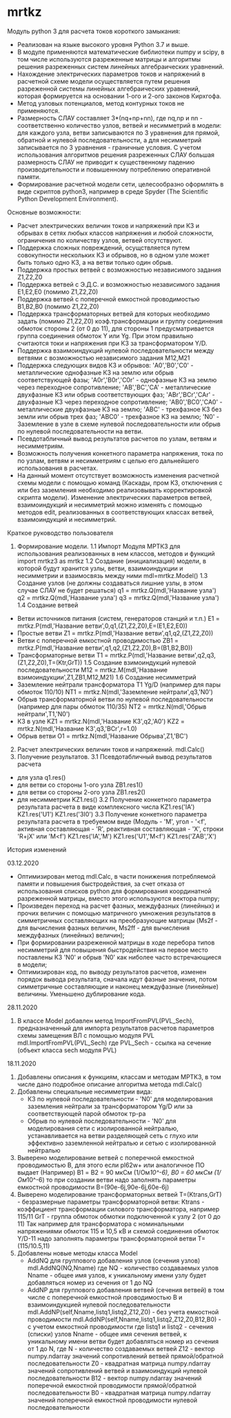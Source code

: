 # mrtkz 
Модуль python 3 для расчета токов короткого замыкания: 
- Реализован на языке высокого уровня Python 3.7 и выше.
- В модуле применяются математические библиотеки numpy и scipy, в том числе используются разреженные матрицы и алгоритмы решения разреженных систем линейных алгебраических уравнений.
- Нахождение электрических параметров токов и напряжений в расчетной схеме модели осуществляется путем решения разреженной системы линейных алгебраических уравнений, которая формируется на основании 1-ого и 2-ого законов Кирхгофа. 
- Метод узловых потенциалов, метод контурных токов не применяются.
- Размерность СЛАУ составляет 3*(nq+np+nn), где  nq,np и nn - соответственно количество узлов, ветвей и несимметрий в модели: для каждого узла, ветви записываются по 3 уравнения для прямой, обратной и нулевой последовательности, а для несимметрий записывается по 3 уравнения - граничные условия. C учетом использования алгоритмов решения разреженных СЛАУ большая размерность СЛАУ не приводит к существенному падению производительности и повышенному потреблению оперативной памяти.
- Формирование расчетной модели сети, целесообразно оформлять в виде скриптов python3, например в среде Spyder (The Scientific Python Development Environment).

Основные возможности:
- Расчет электрических величин токов и напряжений при КЗ и обрывах в сетях любых классов напряжения и любой сложности, ограничения по количеству узлов, ветвей отсутствуют. 
- Поддержка сложных повреждений, осущствляется путем совокупности нескольких КЗ и обрывов, но в одном узле может быть только одно КЗ, а на ветви только один обрыв.
- Поддержка простых ветвей с возможностью независимого задания Z1,Z2,Z0
- Поддержка ветвей с Э.Д.С. и возможностью независимого задания E1,E2,E0 (помимо Z1,Z2,Z0)
- Поддержка ветвей с поперечной емкостной проводимостью B1,B2,B0 (помимо Z1,Z2,Z0)
- Поддержка трансформаторных ветвей для которых необходимо задать (помимо Z1,Z2,Z0) коэф.трансформации и группу соединения обмоток стороны 2 (от 0 до 11), для стороны 1 предусматривается группа соединения обмоток Y или Yg. При этом правильно считаются токи и напряжения при КЗ за трансформатором Y/D.
- Поддержка взаимоиндукций нулевой последовательности между ветвями с возможностью независимого задания M12,M21
- Поддержка следующих видов КЗ и обрывов: 
	'A0','B0','C0' - металлические однофазные КЗ на землю или обрыв соответствующей фазы;
        'A0r','B0r','C0r' - однофазные КЗ на землю через переходное сопротивление;
        'AB','BC','CA' - металлические двухфазные КЗ  или обрыв соответствующих фаз;
        'ABr','BCr','CAr' - двухфазные КЗ через переходное сопротивление;
        'AB0','BC0','CA0' - металлические двухфазные КЗ на землю;
        'ABC' - трехфазное КЗ без земли  или обрыв трех фаз;
        'ABC0' - трехфазное КЗ на землю;
        'N0' - Заземление в узле в схеме нулевой последовательности или обрыв по нулевой последовательности на ветви.
- Псевдотабличный вывод результатов расчетов по узлам, ветвям и несимметриям.
- Возможность получения конкетного параметра напряжения, тока по по узлам, ветвям и несимметриям с целью его дальнейшего использования в расчетах.
- На данный момент отсутствует возможность изменения расчетной схемы модели с помощью команд (Каскады, пром КЗ, отключения с или без заземления необходимо реализовывать корректировкой скрипта модели). Изменение электрических параметров ветвей, взаимоиндукций и несимметрий можно изменять с помощью методов edit, реализованных в соответствующих классах ветвей, взаимоиндукций и несимметрий. 

Краткое руководство пользователя
1. Формирование модели.
1.1 Импорт Модуля МРТКЗ для использования реализованных в нем классов, методов и функций
import mrtkz3 as mrtkz 
1.2 Создание (инициализация) модели, в которой будут хранится узлы, ветви, взаимоиндукции и несимметрии и взаимосвязь между ними
mdl=mrtkz.Model()
1.3 Создание узлов (не должны создаваться лишние узлы, в этом случае СЛАУ не будет решаться)
q1 = mrtkz.Q(mdl,'Название узла')
q2 = mrtkz.Q(mdl,'Название узла')
q3 = mrtkz.Q(mdl,'Название узла')
1.4 Создание ветвей
- Ветви источников питания (систем, генераторов станций и т.п.)
E1 = mrtkz.P(mdl,'Название ветви',0,q1,(Z1,Z2,Z0),E=(E1,E2,E0))
- Простые ветви 
Z1 = mrtkz.P(mdl,'Название ветви',q1,q2,(Z1,Z2,Z0))
- Ветви с поперечной емкостной проводимостью 
ZB1 = mrtkz.P(mdl,'Название ветви',q1,q2,(Z1,Z2,Z0),B=(B1,B2,B0))
- Трансформаторные ветви
T1 = mrtkz.P(mdl,'Название ветви',q2,q3,(Z1,Z2,Z0),T=(Ktr,GrT))
1.5 Создание взимоиндукций нулевой последовательности
M12 = mrtkz.M(mdl,'Название взимоиндукции',Z1,ZB1,M12,M21)
1.6 Создание несимметрий
- Заземление нейтрали трансформатора T1 Yg/D (например для пары обмоток 110/10)
NT1 = mrtkz.N(mdl,'Заземление нейтрали',q3,'N0')
- Обрыв трансформаторной ветви по нулевой последовательности (например для пары обмоток 110/35)
NT2 = mrtkz.N(mdl,'Обрыв нейтрали',T1,'N0')
- КЗ в узле 
KZ1 = mrtkz.N(mdl,'Название КЗ',q2,'A0')
KZ2 = mrtkz.N(mdl,'Название КЗ',q3,'BCr',r=1.0)
- Обрыв ветви
O1 = mrtkz.N(mdl,'Название Обрыва',Z1,'BC')
2. Расчет электрических величин токов и напряжений.
mdl.Calc()
3. Получение результатов.
3.1 Псевдотабличный вывод результатов расчета
- для узла
q1.res()
- для ветви со стороны 1-ого узла
ZB1.res1()
- для ветви со стороны 2-ого узла
ZB1.res2()
- для несимметрии
KZ1.res()
3.2 Получение конкетного параметра результата расчета в виде комплексного числа
KZ1.res('IA')
KZ1.res('U1')
KZ1.res('3I0')
3.3 Получение конкетного параметра результата расчета в требуемом виде 
(Модуль - 'M', угол - '<f', активная составляющая - 'R', реактивная составляющая - 'X', строки 'R+jX' или 'M<f')
KZ1.res('IA','M')
KZ1.res('U1','M<f')
KZ1.res('ZAB','X')

История изменений

03.12.2020
- Оптимизирован метод mdl.Calc, в части понижения потребляемой памяти и повышения
  быстродействия, за счет отказа от использования списков python для формирования
  координатной разреженной матрицы, вместо этого используются вектора numpy;
- Произведен переход на расчет фазных, междуфазных (линейных) и прочих величин
  с помощью матричного умножения результатов в симметричных составляющих на
  преобразующие матрицы (Ms2f - для вычисления фазных величин, Ms2ff - для
  вычисления междуфазных (линейных) величин);
- При формировании разреженной матрицы в ходе перебора типов несимметрий для
  повышения быстродействия на первое место поставлены КЗ 'N0' и обрыв 'N0'
  как ниболее часто встречающиеся в модели;
- Оптимизирован код, по выводу результатов расчетов, изменен порядок вывода
  результата, сначала идут фазные значения, потом симметричные составляющие
  и наконец междуфазные (линейные) величины. Уменьшено дублирование кода.
  
28.11.2020
1. В классе Model добавлен метод ImportFromPVL(PVL_Sech), предназначенный для
   импорта результатов расчетов параметров схемы замещения ВЛ с помощью модуля PVL
   mdl.ImportFromPVL(PVL_Sech)
   где PVL_Sech - ссылка на сечение (объект класса sech модуля PVL)

18.11.2020
1. Добавлены описания к функциям, классам и методам МРТКЗ,
    в том числе дано подробное описание алгоритма метода mdl.Calc()
2. Добавлены специальные нeсимметрии вида:
    - КЗ по нулевой последовательности - 'N0' для моделирования заземления нейтрали за
      трансформатором Yg/D или за соответствующей парой обмоток тр-ра
    - Обрыв по нулевой последовательности - 'N0' для моделирования сети с изолированной
      нейтралью, устанавливается на ветви разделяющей сеть с глухо или эффективно
      заземленной нейтралью и сетью с изолированной нейтралью
3. Выверено моделирование ветвей с поперечной емкостной проводимостью B,
    для этого если pl62w+ или аналогичное ПО выдает (Например)
    B1 = В2 = 90 мкСм (1/Ом*10^-6), B0 = 60 мкСм (1/Ом*10^-6)
    то при создании ветви надо заполнять параметры емкостной проводимости
    B=(90e-6j,90e-6j,60e-6j)
4. Выверено моделирование трансформаторных ветвей
    T=(Ktrans,GrT) - безразмерные параметры трансформаторной ветви:
    Ktrans - коэффициент трансформации силового трансформатора, например 115/11
    GrT - группа обмоток обмотки подключенной к узлу 2 (от 0 до 11)
    Так например для трансформатора с номинальными напряжениями обмоток 115 и 10,5 кВ
    и схемой соединения обмоток Y/D-11 надо заполнять параметры трансформаторной ветви
    T=(115/10.5,11)
5. Добавлены новые методы класса Model
    - AddNQ для группового добавления узлов (сечения узлов)
    mdl.AddNQ(NQ,Nname)
    где NQ - количество создаваемых узлов
        Nname - общее имя узлов, к уникальному имени узлу будет добавляться
        номер из сечения от 1 до NQ
    - AddNP для группового добавления ветвей (сечения ветвей)
    в том числе с поперечной емкостной проводимостью B и
    взаимоиндукцией нулевой последовательности
    mdl.AddNP(self,Nname,listq1,listq2,Z12,Z0) - без учета емкостной проводимости
    mdl.AddNP(self,Nname,listq1,listq2,Z12,Z0,B12,B0) - с учетом емкостной проводимости
    где listq1 и listq2 - сечения (списки) узлов
        Nname - общее имя сечения ветвей, к уникальному имени ветви будет добавляться
        номер из сечения от 1 до N, где N - количество создаваемых ветвей
        Z12 - вектор numpy.ndarray значений сопротивлений ветвей прямой/обратной последовательности
        Z0 - квадратная матрица numpy.ndarray значений сопротивлений ветвей и взаимоиндукций нулевой последовательности
        B12 - вектор numpy.ndarray значений поперечной емкостной проводимости прямой/обратной последовательности
        B0 - квадратная матрица numpy.ndarray значений поперечной емкостной проводимости нулевой последовательности
